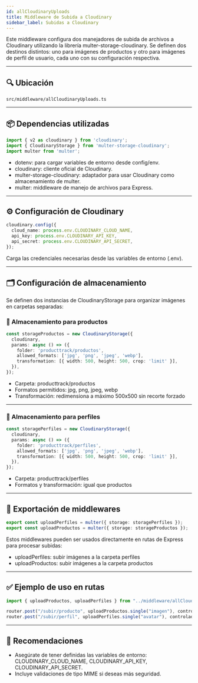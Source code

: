 ```yaml
---
id: allCloudinaryUploads
title: Middleware de Subida a Cloudinary
sidebar_label: Subidas a Cloudinary
---
```


Este middleware configura dos manejadores de subida de archivos a Cloudinary utilizando la librería multer-storage-cloudinary. Se definen dos destinos distintos: uno para imágenes de productos y otro para imágenes de perfil de usuario, cada uno con su configuración respectiva.

---

## 🔍 Ubicación

`src/middleware/allCloudinaryUploads.ts`

---

## 📦 Dependencias utilizadas

```ts
import { v2 as cloudinary } from 'cloudinary';
import { CloudinaryStorage } from 'multer-storage-cloudinary';
import multer from 'multer';
```

* dotenv: para cargar variables de entorno desde config/env.
* cloudinary: cliente oficial de Cloudinary.
* multer-storage-cloudinary: adaptador para usar Cloudinary como almacenamiento de multer.
* multer: middleware de manejo de archivos para Express.

---

## ⚙️ Configuración de Cloudinary

```ts
cloudinary.config({
  cloud_name: process.env.CLOUDINARY_CLOUD_NAME,
  api_key: process.env.CLOUDINARY_API_KEY,
  api_secret: process.env.CLOUDINARY_API_SECRET,
});
```

Carga las credenciales necesarias desde las variables de entorno (.env).

---

## 🗂️ Configuración de almacenamiento

Se definen dos instancias de CloudinaryStorage para organizar imágenes en carpetas separadas:

### 📁 Almacenamiento para productos

```ts
const storageProductos = new CloudinaryStorage({
  cloudinary,
  params: async () => ({
    folder: 'producttrack/productos',
    allowed_formats: ['jpg', 'png', 'jpeg', 'webp'],
    transformation: [{ width: 500, height: 500, crop: 'limit' }],
  }),
});
```

* Carpeta: producttrack/productos
* Formatos permitidos: jpg, png, jpeg, webp
* Transformación: redimensiona a máximo 500x500 sin recorte forzado

---

### 👤 Almacenamiento para perfiles

```ts
const storagePerfiles = new CloudinaryStorage({
  cloudinary,
  params: async () => ({
    folder: 'producttrack/perfiles',
    allowed_formats: ['jpg', 'png', 'jpeg', 'webp'],
    transformation: [{ width: 500, height: 500, crop: 'limit' }],
  }),
});
```

* Carpeta: producttrack/perfiles
* Formatos y transformación: igual que productos

---

## 🚀 Exportación de middlewares

```ts
export const uploadPerfiles = multer({ storage: storagePerfiles });
export const uploadProductos = multer({ storage: storageProductos });
```

Estos middlewares pueden ser usados directamente en rutas de Express para procesar subidas:

* uploadPerfiles: subir imágenes a la carpeta perfiles
* uploadProductos: subir imágenes a la carpeta productos

---

## ✅ Ejemplo de uso en rutas

```ts
import { uploadProductos, uploadPerfiles } from "../middleware/allCloudinaryUploads";

router.post("/subir/producto", uploadProductos.single("imagen"), controlador.guardarProducto);
router.post("/subir/perfil", uploadPerfiles.single("avatar"), controlador.guardarPerfil);
```

---

## 🔐 Recomendaciones

* Asegúrate de tener definidas las variables de entorno: CLOUDINARY\_CLOUD\_NAME, CLOUDINARY\_API\_KEY, CLOUDINARY\_API\_SECRET.
* Incluye validaciones de tipo MIME si deseas más seguridad.
